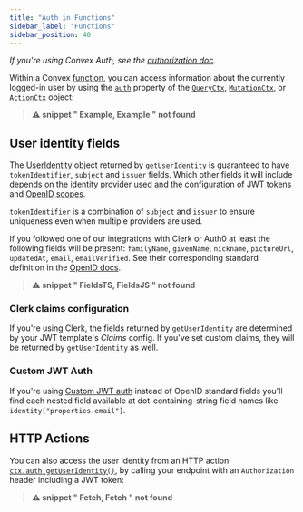 ```yaml
---
title: "Auth in Functions"
sidebar_label: "Functions"
sidebar_position: 40
---
```






_If you're using Convex Auth, see the
[authorization doc](https://labs.convex.dev/auth/authz#use-authentication-state-in-backend-functions)._

Within a Convex [function](/functions.mdx), you can access information about the
currently logged-in user by using the [`auth`](/api/interfaces/server.Auth)
property of the [`QueryCtx`](/generated-api/server#queryctx),
[`MutationCtx`](/generated-api/server#mutationctx), or
[`ActionCtx`](/generated-api/server#actionctx) object:

> **⚠ snippet " Example, Example " not found**

## User identity fields

The [UserIdentity](/api/interfaces/server.UserIdentity) object returned by
`getUserIdentity` is guaranteed to have `tokenIdentifier`, `subject` and
`issuer` fields. Which other fields it will include depends on the identity
provider used and the configuration of JWT tokens and
[OpenID scopes](https://openid.net/specs/openid-connect-core-1_0.html#StandardClaims).

`tokenIdentifier` is a combination of `subject` and `issuer` to ensure
uniqueness even when multiple providers are used.

If you followed one of our integrations with Clerk or Auth0 at least the
following fields will be present: `familyName`, `givenName`, `nickname`,
`pictureUrl`, `updatedAt`, `email`, `emailVerified`. See their corresponding
standard definition in the
[OpenID docs](https://openid.net/specs/openid-connect-core-1_0.html#StandardClaims).

> **⚠ snippet " FieldsTS, FieldsJS " not found**

### Clerk claims configuration

If you're using Clerk, the fields returned by `getUserIdentity` are determined
by your JWT template's _Claims_ config. If you've set custom claims, they will
be returned by `getUserIdentity` as well.

### Custom JWT Auth

If you're using [Custom JWT auth](/auth/advanced/custom-jwt.mdx) instead of
OpenID standard fields you'll find each nested field available at
dot-containing-string field names like `identity["properties.email"]`.

## HTTP Actions

You can also access the user identity from an HTTP action
[`ctx.auth.getUserIdentity()`](/api/interfaces/server.Auth#getuseridentity), by
calling your endpoint with an `Authorization` header including a JWT token:

> **⚠ snippet " Fetch, Fetch " not found**

<StackPosts query="authentication functions" />
